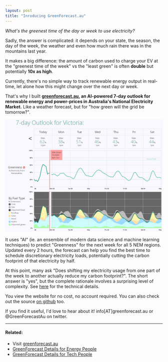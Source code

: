 ```yaml
---
layout: post
title: "Inroducing GreenForecast.au"
---
```


*What's the greenest time of the day or week to use electricity?* 

Sadly, the answer is complicated: it depends on your state, the season, the day of the week, the weather and even how much rain there was in the mountains last year. 

It makes a big difference: the amount of carbon used to charge your EV at the "greenest time of the week" vs the "least green" is often **double** but potentially **10x as high**. 

Currently, there's no simple way to track renewable energy output in real-time, let alone how this might change over the next day or week. 

That's why I built **[greenforecast.au](https://greenforecast.au), an AI-powered 7-day outlook for renewable energy and power-prices in Australia's National Electricity Market.** Like a weather forecast, but for "how green will the grid be tomorrow?".

[![GreenForecast.au screenshot, showing a 7-day forecast of greenness and wholesale power price](assets/greenforecast_screenshot.png)](http://greenforecast.au/)

It uses "AI" (ie. an ensemble of modern data science and machine learning techniques) to predict "Greenness" for the next week for all 5 NEM regions. Updated every 2 hours, the forecast can help you find the best time to schedule discretionary electricity loads, potentially cutting the carbon footprint of that electricity by half. 

At this point, many ask "Does shifting my electricity usage from one part of the week to another actually reduce my carbon footprint?". The short answer is "yes", but the complete rationale involves a surprising level of complexity. See [here](/greenforecast-energy-details#is-your-carbon-footprint-really-lowered-by-using-at-times-of-high-greenness) for the technical details. 

You view the website for no cost, no account required. You can also check out the source [on github](https://github.com/mattyyeung/GreenForecastPublic) too. 

If you find it useful, I'd love to hear about it! info[AT]greenforecast.au or @GreenForecastAu on twitter.

---

#### Related:
- Visit [greenforecast.au](http://greenforecast.au/)
- [GreenForecast Details for Energy People](/greenforecast-energy-details)
- [GreenForecast Details for Tech People](/greenforecast-tech-details)

